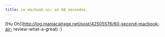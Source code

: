 ```yaml
---
title: Le macbook air en 60 secondes.
---
```


[Hu Oh](http://log.maniacalrage.net/post/42505576/60-second-macbook-air-
review-what-a-great) :)

